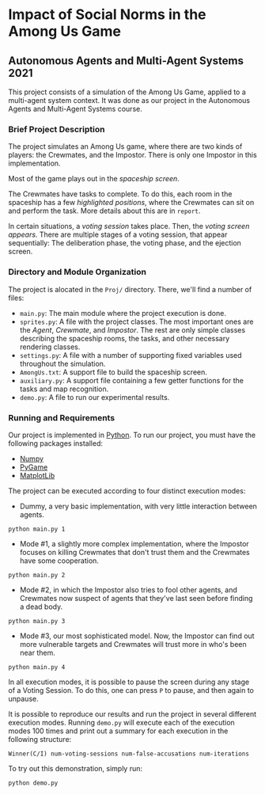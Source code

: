 # Impact of Social Norms in the Among Us Game

## Autonomous Agents and Multi-Agent Systems 2021

This project consists of a simulation of the Among Us Game, applied to a multi-agent system context. It was done as our project in the Autonomous Agents and Multi-Agent Systems course.

### Brief Project Description
The project simulates an Among Us game, where there are two kinds of players: the Crewmates, and the Impostor. There is only one Impostor in this implementation.

Most of the game plays out in the _spaceship screen_.

The Crewmates have tasks to complete. To do this, each room in the spaceship has a few _highlighted positions_, where the Crewmates can sit on and perform the task. More details about this are in  `report`. 

In certain situations, a _voting session_ takes place. Then, the _voting screen appears_. There are multiple stages of a voting session, that appear sequentially: The deliberation phase, the voting phase, and the ejection screen.

### Directory and Module Organization
The project is alocated in the `Proj/` directory. There, we'll find a number of files:
* `main.py`: The main module where the project execution is done. 
* `sprites.py`: A file with the project classes. The most important ones are the _Agent_, _Crewmate_, and _Impostor_. The rest are only simple classes describing the spaceship rooms, the tasks, and other necessary rendering classes.
* `settings.py`: A file with a number of supporting fixed variables used throughout the simulation.
* `AmongUs.txt`: A support file to build the spaceship screen.
* `auxiliary.py`: A support file containing a few getter functions for the tasks and map recognition.
* `demo.py`: A file to run our experimental results.

### Running and Requirements
Our project is implemented in [Python](https://www.python.org/downloads/). To run our project, you must have the following packages installed:
* [Numpy](https://numpy.org/install/)
* [PyGame](https://www.pygame.org/wiki/GettingStarted)
* [MatplotLib](https://matplotlib.org/stable/users/installing.html)

The project can be executed according to four distinct execution modes:
* Dummy, a very basic implementation, with very little interaction between agents. 
```
python main.py 1
```
* Mode #1, a slightly more complex implementation, where the Impostor focuses on killing Crewmates that don't trust them and the Crewmates have some cooperation.
```
python main.py 2
```
* Mode #2, in which the Impostor also tries to fool other agents, and Crewmates now suspect of agents that they've last seen before finding a dead body.
```
python main.py 3
```

* Mode #3, our most sophisticated model. Now, the Impostor can find out more vulnerable targets and Crewmates will trust more in who's been near them.
```
python main.py 4
```
In all execution modes, it is possible to pause the screen during any stage of a Voting Session. To do this, one can press `P` to pause, and then again to unpause.

It is possible to reproduce our results and run the project in several different execution modes. Running `demo.py` will execute each of the execution modes 100 times and print out a summary for each execution in the following structure:
```
Winner(C/I) num-voting-sessions num-false-accusations num-iterations
```

To try out this demonstration, simply run:
```
python demo.py
```
